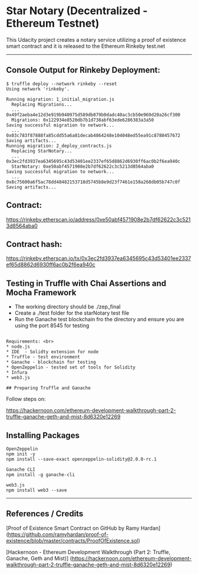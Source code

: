 # Star Notary (Decentralized - Ethereum Testnet)

This Udacity project creates a notary service utilizing a proof of existence smart contract and it is released to the Ethereum Rinkeby test.net

---


## Console Output for Rinkeby Deployment:
```
$ truffle deploy --network rinkeby --reset
Using network 'rinkeby'.

Running migration: 1_initial_migration.js
  Replacing Migrations...
  ... 0x49f2aeba4e12d3e919b940975d589db079b0dadc40ac3cb50e969d20a26cf300
  Migrations: 0x122934e8520db7b1d738abf63ede6286383a3a50
Saving successful migration to network...
  ... 0x03c783f87888fa85cdd55a6a81decab4864248e104048ed55ea91c8780457672
Saving artifacts...
Running migration: 2_deploy_contracts.js
  Replacing StarNotary...
  ... 0x3ec2fd3937ea6345695c43d53401ee2337ef65d8862d6930ff6ac0b2f6ea940c
  StarNotary: 0xe50abf4571908e2b7df62622c3c5213d8564aba0
Saving successful migration to network...
  ... 0x8c75600a6f5ac78dd48482153718d5745b8e9d23f7461e158a268db05b747c0f
Saving artifacts...

```
## Contract:
https://rinkeby.etherscan.io/address/0xe50abf4571908e2b7df62622c3c5213d8564aba0

## Contract hash:
https://rinkeby.etherscan.io/tx/0x3ec2fd3937ea6345695c43d53401ee2337ef65d8862d6930ff6ac0b2f6ea940c


## Testing in Truffle with Chai Assertions and Mocha Framework

* The working directory should be ./zep_final 
* Create a ./test folder for the starNotary test file
* Run the Ganache test blockchain fro the directory and ensure you are using the port 8545 for testing

```

Requirements: <br>
* node.js
* IDE  - Solidty extension for node
* Truffle - test environment
* Ganache - blockchain for testing
* OpenZeppelin - tested set of tools for Solidity
* Infura
* web3.js

## Preparing Truffle and Ganache

```
Follow steps on:

https://hackernoon.com/ethereum-development-walkthrough-part-2-truffle-ganache-geth-and-mist-8d6320e12269


## Installing Packages 
```
OpenZeppelin
npm init -y 
npm install --save-exact openzeppelin-solidity@2.0.0-rc.1

Ganache CLI
npm install -g ganache-cli

web3.js
npm install web3 --save
```
---

## References / Credits

[Proof of Existence Smart Contract on GitHub by Ramy Hardan]
(https://github.com/ramyhardan/proof-of-existence/blob/master/contracts/ProofOfExistence.sol)

[Hackernoon - Ethereum Development Walkthrough (Part 2: Truffle, Ganache, Geth and Mist)]
(https://hackernoon.com/ethereum-development-walkthrough-part-2-truffle-ganache-geth-and-mist-8d6320e12269)








